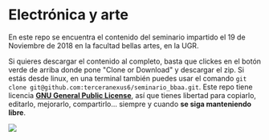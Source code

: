 # Electrónica y arte

En este repo se encuentra el contenido del seminario impartido el 19 de Noviembre de 2018 en la facultad bellas artes, en la UGR.

Si quieres descargar el contenido al completo, basta que clickes en el botón verde de arriba donde pone "Clone or Download" y descargar el zip. Si estás desde linux, en una terminal también puedes usar el comando `git clone git@github.com:terceranexus6/seminario_bbaa.git`. Este repo tiene licencia [**GNU General Public License**](https://www.gnu.org/licenses/#GPL), así que tienes libertad para copiarlo, editarlo, mejorarlo, compartirlo... siempre y cuando **se siga manteniendo libre**.

![](https://www.gnu.org/graphics/gplv3-127x51.png)
